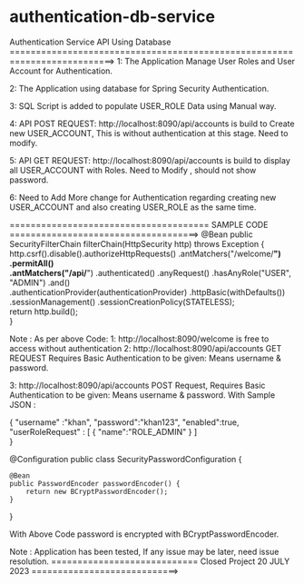 # authentication-db-service
Authentication Service API Using Database 
==========================================================================> 
1: The Application Manage User Roles and User Account for Authentication.

2: The Application using database for Spring Security Authentication.

3: SQL Script is added to populate USER_ROLE Data using Manual way.

4: API POST REQUEST: http://localhost:8090/api/accounts is build to Create new USER_ACCOUNT,
  This is without authentication at this stage. Need to modify.

5: API GET REQUEST: http://localhost:8090/api/accounts is build to display all USER_ACCOUNT
   with Roles. Need to Modify , should not show password.
   
6: Need to Add More change for Authentication regarding creating new USER_ACCOUNT and also 
   creating USER_ROLE as the same time.  
   
   
====================================== SAMPLE CODE ====================================> 
@Bean
    public SecurityFilterChain filterChain(HttpSecurity http) throws Exception {
		http.csrf().disable().authorizeHttpRequests()
		.antMatchers("/welcome/**")	
		.permitAll()			
		.antMatchers("/api/**")
		.authenticated()
        .anyRequest()
        .hasAnyRole("USER", "ADMIN")
        .and()       
        .authenticationProvider(authenticationProvider)
        .httpBasic(withDefaults())
        .sessionManagement()
        .sessionCreationPolicy(STATELESS);		
		 return http.build();		
	}
	
Note : As per above Code:
1: http://localhost:8090/welcome is free to access without authentication
2: http://localhost:8090/api/accounts GET REQUEST Requires Basic Authentication to be given: 
   Means username & password.
   
3: http://localhost:8090/api/accounts POST Request, Requires Basic Authentication to be given:
  Means username & password. 
  With Sample JSON :
  
  {
    "username" :"khan",
    "password":"khan123",
    "enabled":true,
    "userRoleRequest" : [
        {
        "name":"ROLE_ADMIN"
        }
    ]   
}


@Configuration
public class SecurityPasswordConfiguration {

    @Bean
    public PasswordEncoder passwordEncoder() {
        return new BCryptPasswordEncoder();
    }
}

With Above Code password is encrypted with BCryptPasswordEncoder.

Note : Application has been tested, If any issue may be later, need issue resolution.
============================ Closed Project 20 JULY 2023 ============================> 	
